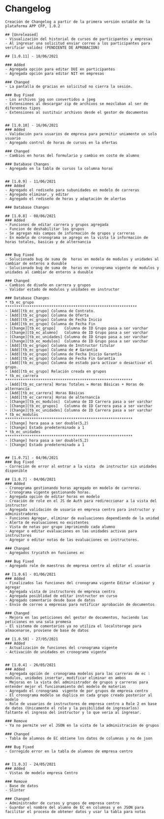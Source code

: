 # Changelog

    Creación de Changelog a partir de la primera versión estable de la plataforma APP CFP, 1.0.2

    ## [Unreleased]
    - Visualización del historial de cursos de participantes y empresas
    - Al ingresar una solicitud enviar correo a los participantes para verificar validez (PENDIENTE DE APROBACION)

    ## [1.0.11] - 18/06/2021
    
    ### Added
    - Agregada opción para editar DUI en participantes
    - Agregada opción para editar NIT en empresas

    ### Changed
    - La pantalla de gracias en solicitud no cierra la sesión.

    ### Bug Fixed
    - Los archivos jpg son convertidos a jpeg
    - Extensiones al descargar zip de archivos se mezclaban al ser de diferentes tipos
    - Extensiones al sustituir archivos desde el gestor de documentos


    ## [1.0.10] - 16/06/2021
    ### Added
    - Validación para usuarios de empresa para permitir uniamente un solo usuario
    - Agregado control de horas de cursos en la ofertas

    ### Changed
    - Cambios en horas del formulario y cambio en costo de alumno

    ### Database Changes
    - Agregado en la tabla de cursos la columna horas
    

    ## [1.0.9] - 11/06/2021
    ### Added
    - Agregado el rediseño para subunidades en modelo de carreras
    - Agregado eliminar, y editar 
    - Agregado el rediseño de horas y adaptación de alertas
    
    ### Database Changes

    ## [1.0.8] - 08/06/2021
    ### Added
    - Funciones de editar carrera y grupos agregada
    - Funcion de deshabilitar los grupos
    - Se agregan más campos de información de grupos y carreras
    - En modelo de cronograma se agrego en la vista la información de horas totales, basicas y de alternancia


    ### Bug Fixed
    - Solucionado bug de suma de  horas en modelo de modulos y unidades al cambiar de enteros a duouble
    - Solucionado bug de suma de  horas en cronograma vigente de modulos y unidades al cambiar de enteros a duouble

    ### Changed
    - Cambios de diseño en carrera y grupos
    - Validar estado de modulos y unidades en instructor

    ### Database Changes
    * tb_ec_grupo ************************************************************
    - [Add][tb_ec_grupo] Columna de Contrato.
    - [Add][tb_ec_grupo] Columna de Oferta
    - [Add][tb_ec_grupo] Columna de Fecha Inicio
    - [Add][tb_ec_grupo] Columna de Fecha Fin
    - [Change][tb_ec_grupo]    Columna de ID Grupo pasa a ser varchar
    - [Change][tb_ec_alumno]   Columna de ID Grupo pasa a ser varchar
    - [Change][tb_ec_unidades] Columna de ID Grupo pasa a ser varchar
    - [Change][tb_ec_modulos]  Columna de ID Grupo pasa a ser varchar
    - [Add][tb_ec_grupo] Columna de Instructor titular
    - [Add][tb_ec_grupo] Columna de # Garantía
    - [Add][tb_ec_grupo] Columna de Fecha Inicio Garantía
    - [Add][tb_ec_grupo] Columna de Fecha Fin Garantía
    - [Add][tb_ec_grupo] Columna de estado para activar o desactivar el grupo.
    - [Add][tb_ec_grupo] Relación creada en grupos
    * tb_ec_carrera **********************************************************
    - [Add][tb_ec_carrera] Horas Totales = Horas Básicas + Horas de alternancía
    - [Add][tb_ec_carrera] Horas Básicas
    - [Add][tb_ec_carrera] Horas de alternancía
    - [Change][tb_ec_modulos]  Columna de ID Carrera pasa a ser varchar
    - [Change][tb_ec_grupos]   Columna de ID Carrera pasa a ser varchar
    - [Change][tb_ec_unidades] Columna de ID Carrera pasa a ser varchar
    * tb_ec_modulos **********************************************************
    - [Change] hora pasa a ser double(5,2)
    - [Change] Estado predeterminado a 1
    * tb_ec_unidades **********************************************************
    - [Change] hora pasa a ser double(5,2)
    - [Change] Estado predeterminado a 1


    ## [1.0.71] - 04/06/2021
    ### Bug Fixed
    - Correción de error al entrar a la vista  de instructor sin unidades disponible

    ## [1.0.7] - 04/06/2021
    ### Added
    - Cronograma gestionando horas agregado en modelo de carreras.
    - Cronograma vigente gestionando horas.
    - Agregada opción de editar horas en modelo
    - Creación de role en el JS de Auth para redireccionar a la vista del instructor
    - Agregada validación de usuario en empresa centro para instructor y administradores
    - Funciones Agregar, eliminar de evaluaciones dependiendo de la unidad
    - Alerta de evaluaciones no existentes
    - Vista de notas por grupo imprimiendo cada alumno
    - Agregar o editar evaluaciones en las unidades activas para instructores
    - Agregar o editar notas de las evaluaciones en instructores.

    ### Changed
    - Agregados trycatch en funciones ec

    ### Bug Fixed
    - Agregado role de maestros de empresa centro al editar el usuario

    ## [1.0.6] - 01/06/2021
    ### Added
    - Finalizados las funciones del cronograma vigente Editar eliminar y agregar
    - Agregada vista de instructores de empresa centro
    - Agregada posiblidad de editar instructor en curso
    - Agregado comentario desde base de datos
    - Envio de correo a empresas para notificar aprobación de documentos

    ### Changed
    - Mejora en las peticiones del gestor de documentos, haciendo las peticiones en una sola promesa
    - El sistema de comentarios ya no utiliza el localstorage para almacenarse, proviene de base de datos

    ## [1.0.50] - 27/05/2021
    ### Added
    - Actualización de funciones del cronograma vigente
    - Activación de unidades en cronograma vigente


    ## [1.0.4] - 26/05/2021
    ### Added
    - Agregada opción de  cronograma modelos para las carreras de ec : modulos, unidades insertar, modificar eliminar en ambos
    - Mejoras en la vista del administrador de grupos y carreras para entender mejor el funcionamiento del modelo de materias
    - Agregado el cronograma  vigente de por grupos de empresa centro
    - El cronograma modelo se duplica en cada grupo creado posterior al modelo
    - Role de usuarios de instructores de empresa centro a Role 2 en base de datos (Unicamente el role y la posibilidad de ingresarlos)
    faltante el ingreso del instructor y lo que veria al ingresar.

    ### Remove
    - Ya no permite ver el JSON en la vista de la administración de grupos

    ### Changed
    - Tabla de alumnos de EC obtiene los datos de columnas y no de json

    ### Bug Fixed
    - Corregido error en la tabla de alumnos de empresa centro


    ## [1.0.3] - 24/05/2021
    ### Added
    - Vistas de modelo empresa Centro

    ### Remove
    - Base de datos
    - Slinter

    ### Changed
    - Administrador de cursos y grupos de empresa centro
    - Guardar el nombre del alumno de EC en columnas y en JSON para facilitar el proceso de obtener datos y usar la tabla para notas
